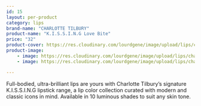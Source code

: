 ```yaml
---
id: 15
layout: per-product
category: lips
brand-name: "CHARLOTTE TILBURY"
product-name: "K.I.S.S.I.N.G Love Bite"
price: "32"
product-cover: https://res.cloudinary.com/lourdgene/image/upload/lips/charlotte-luxury-lipstick/love-bite.jpg
product-image:
    - image: https://res.cloudinary.com/lourdgene/image/upload/lips/charlotte-luxury-lipstick/love-bite.jpg
    - image: https://res.cloudinary.com/lourdgene/image/upload/lips/charlotte-luxury-lipstick/love-bite-shade.jpg

---
```

Full-bodied, ultra-brilliant lips are yours with Charlotte Tilbury’s signature K.I.S.S.I.N.G lipstick range, a lip color collection curated with modern and classic icons in mind. Available in 10 luminous shades to suit any skin tone.

